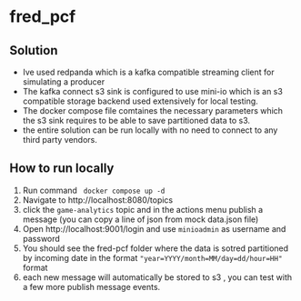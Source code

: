 # fred_pcf

## Solution
 - Ive used redpanda which is a kafka compatible streaming client for simulating a producer
 - The kafka connect s3 sink is configured to use mini-io which is an s3 compatible storage backend used extensively for local testing.
 - The docker compose file comtaines the necessary parameters which the s3 sink requires to be able to save partitioned data to s3.
 - the entire solution can be run locally with no need to connect to any third party vendors.


## How to run locally
1. Run command ``` docker compose up -d```
2. Navigate to http://localhost:8080/topics
3. click the ```game-analytics``` topic and in the actions menu publish a message (you can copy a line of json from mock data.json file)
4. Open http://localhost:9001/login and use ```minioadmin``` as username and password
5. You should see the fred-pcf folder where the data is sotred partitioned by incoming date in the format ```"year=YYYY/month=MM/day=dd/hour=HH"``` format
6. each new message will automatically be stored to s3 , you can test with a few more publish message events. 
